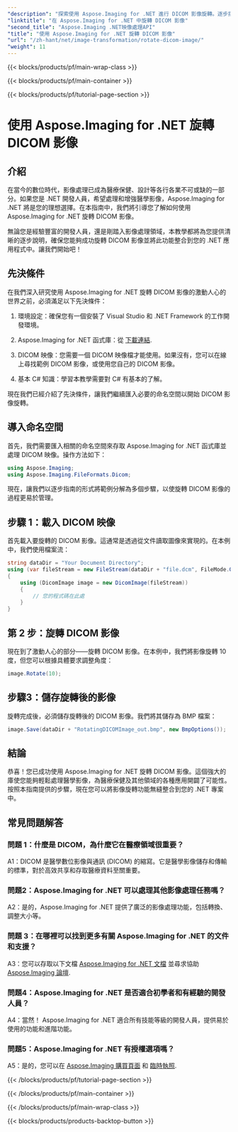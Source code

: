 ```yaml
---
"description": "探索使用 Aspose.Imaging for .NET 進行 DICOM 影像旋轉。逐步指導您操作醫學影像。"
"linktitle": "在 Aspose.Imaging for .NET 中旋轉 DICOM 影像"
"second_title": "Aspose.Imaging .NET映像處理API"
"title": "使用 Aspose.Imaging for .NET 旋轉 DICOM 影像"
"url": "/zh-hant/net/image-transformation/rotate-dicom-image/"
"weight": 11
---
```


{{< blocks/products/pf/main-wrap-class >}}

{{< blocks/products/pf/main-container >}}

{{< blocks/products/pf/tutorial-page-section >}}

# 使用 Aspose.Imaging for .NET 旋轉 DICOM 影像

## 介紹

在當今的數位時代，影像處理已成為醫療保健、設計等各行各業不可或缺的一部分。如果您是 .NET 開發人員，希望處理和增強醫學影像，Aspose.Imaging for .NET 將是您的理想選擇。在本指南中，我們將引導您了解如何使用 Aspose.Imaging for .NET 旋轉 DICOM 影像。

無論您是經驗豐富的開發人員，還是剛踏入影像處理領域，本教學都將為您提供清晰的逐步說明，確保您能夠成功旋轉 DICOM 影像並將此功能整合到您的 .NET 應用程式中。讓我們開始吧！

## 先決條件

在我們深入研究使用 Aspose.Imaging for .NET 旋轉 DICOM 影像的激動人心的世界之前，必須滿足以下先決條件：

1. 環境設定：確保您有一個安裝了 Visual Studio 和 .NET Framework 的工作開發環境。

2. Aspose.Imaging for .NET 函式庫：從 [下載連結](https://releases。aspose.com/imaging/net/).

3. DICOM 映像：您需要一個 DICOM 映像檔才能使用。如果沒有，您可以在線上尋找範例 DICOM 影像，或使用您自己的 DICOM 影像。

4. 基本 C# 知識：學習本教學需要對 C# 有基本的了解。

現在我們已經介紹了先決條件，讓我們繼續匯入必要的命名空間以開始 DICOM 影像旋轉。

## 導入命名空間

首先，我們需要匯入相關的命名空間來存取 Aspose.Imaging for .NET 函式庫並處理 DICOM 映像。操作方法如下：

```csharp
using Aspose.Imaging;
using Aspose.Imaging.FileFormats.Dicom;
```

現在，讓我們以逐步指南的形式將範例分解為多個步驟，以使旋轉 DICOM 影像的過程更易於管理。

## 步驟 1：載入 DICOM 映像

首先載入要旋轉的 DICOM 影像。這通常是透過從文件讀取圖像來實現的。在本例中，我們使用檔案流：

```csharp
string dataDir = "Your Document Directory";
using (var fileStream = new FileStream(dataDir + "file.dcm", FileMode.Open, FileAccess.Read))
{
    using (DicomImage image = new DicomImage(fileStream))
    {
        // 您的程式碼在此處
    }
}
```

## 第 2 步：旋轉 DICOM 影像

現在到了激動人心的部分——旋轉 DICOM 影像。在本例中，我們將影像旋轉 10 度，但您可以根據具體要求調整角度：

```csharp
image.Rotate(10);
```

## 步驟3：儲存旋轉後的影像

旋轉完成後，必須儲存旋轉後的 DICOM 影像。我們將其儲存為 BMP 檔案：

```csharp
image.Save(dataDir + "RotatingDICOMImage_out.bmp", new BmpOptions());
```

## 結論

恭喜！您已成功使用 Aspose.Imaging for .NET 旋轉 DICOM 影像。這個強大的庫使您能夠輕鬆處理醫學影像，為醫療保健及其他領域的各種應用開闢了可能性。按照本指南提供的步驟，現在您可以將影像旋轉功能無縫整合到您的 .NET 專案中。

## 常見問題解答

### 問題 1：什麼是 DICOM，為什麼它在醫療領域很重要？

A1：DICOM 是醫學數位影像與通訊 (DICOM) 的縮寫。它是醫學影像儲存和傳輸的標準，對於高效共享和存取醫療資料至關重要。

### 問題2：Aspose.Imaging for .NET 可以處理其他影像處理任務嗎？

A2：是的，Aspose.Imaging for .NET 提供了廣泛的影像處理功能，包括轉換、調整大小等。

### 問題 3：在哪裡可以找到更多有關 Aspose.Imaging for .NET 的文件和支援？

A3：您可以存取以下文檔 [Aspose.Imaging for .NET 文檔](https://reference.aspose.com/imaging/net/) 並尋求協助 [Aspose.Imaging 論壇](https://forum。aspose.com/).

### 問題4：Aspose.Imaging for .NET 是否適合初學者和有經驗的開發人員？

A4：當然！ Aspose.Imaging for .NET 適合所有技能等級的開發人員，提供易於使用的功能和進階功能。

### 問題5：Aspose.Imaging for .NET 有授權選項嗎？

A5：是的，您可以在 [Aspose.Imaging 購買頁面](https://purchase.aspose.com/buy) 和 [臨時執照](https://purchase。aspose.com/temporary-license/).

{{< /blocks/products/pf/tutorial-page-section >}}

{{< /blocks/products/pf/main-container >}}

{{< /blocks/products/pf/main-wrap-class >}}

{{< blocks/products/products-backtop-button >}}
